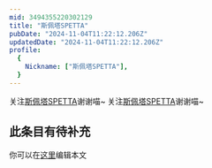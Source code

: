 ```yaml
---
mid: 3494355220302129
title: "斯佩塔SPETTA"
pubDate: "2024-11-04T11:22:12.206Z"
updatedDate: "2024-11-04T11:22:12.206Z"
profile:
  {
    Nickname: ["斯佩塔SPETTA"],
  }
---
```


关注[斯佩塔SPETTA](https://space.bilibili.com/3494355220302129)谢谢喵~ 关注[斯佩塔SPETTA](https://space.bilibili.com/3494355220302129)谢谢喵~

## 此条目有待补充
你可以在[这里](https://github.com/Yuhanawa/VTuber.ICU-Content/edit/master/v/斯佩塔SPETTA/index.md)编辑本文
